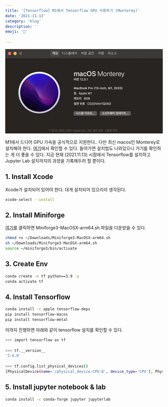 ```yaml
---
title: '[Tensorflow] M1에서 Tensorflow GPU 사용하기 (Monterey)'
date: '2021-11-13'
category: 'blog'
description: ''
emoji: '💪'

---
```


![image-20211113094939068](./images/os.png)

M1에서 드디어 GPU 가속을 공식적으로 지원한다.. 다만 최신 macos인 Monterey로 설치해야 한다. [여기](https://developer.apple.com/metal/tensorflow-plugin/)에서 확인할 수 있다. 들어가면 설치법도 나와있으니 거기를 확인하는 게 더 좋을 수 있다. 지금 현재 (2021.11.13) 시점에서 Tensorflow를 설치하고 Jupyter Lab 설치까지의 과정을 기록해두려 할 뿐이다.



## 1. Install Xcode

Xcode가 설치되어 있어야 한다. 대게 설치되어 있으리라 생각된다.

```bash
xcode-select --install
```



## 2. Install Miniforge

[여기](https://github.com/conda-forge/miniforge/releases/latest/download/Miniforge3-MacOSX-arm64.sh)를 클릭하면 Miniforge3-MacOSX-arm64.sh 파일을 다운받을 수 있다.

```bash
chmod +x ~/Downloads/Miniforge3-MacOSX-arm64.sh
sh ~/Downloads/Miniforge3-MacOSX-arm64.sh
source ~/miniforge3/bin/activate
```



## 3. Create Env

```bash
conda create -n tf python==3.9 -y
conda activate tf
```



## 4. Install Tensorflow

```bash
conda install -c apple tensorflow-deps
pip install tensorflow-macos
pip install tensorflow-metal
```



이까지 진행하면 아래와 같이 tensorflow 설치를 확인할 수 있다.

```bash
>>> import tensorflow as tf

>>> tf.__version__
'2.6.0'

>>> tf.config.list_physical_devices()
[PhysicalDevice(name='/physical_device:CPU:0', device_type='CPU'), PhysicalDevice(name='/physical_device:GPU:0', device_type='GPU')]
```



## 5. Install jupyter notebook & lab

```bash
conda install -c conda-forge jupyter jupyterlab
```









